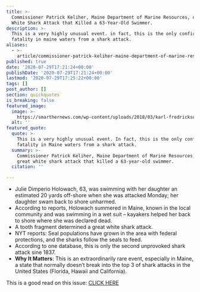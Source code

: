 ```yaml
---
title: >-
  Commissioner Patrick Keliher, Maine Department of Marine Resources, on a Great
  White Shark Attack that Killed a 63-Year-Old Swimmer.
description: >-
  This is a very highly unusual event. in fact, this is the only confirmed
  fatality in maine waters from a shark attack.
aliases:
  - >-
    article/commissioner-patrick-keliher-maine-department-of-marine-resources-on-a-great-white-shark-attack-that-killed-a-63-year-old-swimmer-tuesday/
published: true
date: '2020-07-29T17:21:24+00:00'
publishDate: '2020-07-29T17:21:24+00:00'
lastmod: '2020-07-29T17:25:22+00:00'
tags: []
post_author: []
section: quickquotes
is_breaking: false
featured_image:
  image: >-
    https://smarthernews.com/wp-content/uploads/2018/03/karl-fredrickson-222730-unsplash-e1596043460449-scaled.jpg
  alt: ''
featured_quote:
  quote: >-
    This is a very highly unusual event. In fact, this is the only confirmed
    fatality in Maine waters from a shark attack.
  summary: >-
    Commissioner Patrick Keliher, Maine Department of Marine Resources, on a
    great white shark attack that killed a 63-year-old swimmer.
  citation: ''

---
```

*   Julie Dimperio Holowach, 63, was swimming with her daughter an estimated 20 yards off-shore when she was attacked Monday; her daughter swam back to shore unharmed.
*   According to reports, Holowach summered in Maine, known in the local community and was swimming in a wet suit – kayakers helped her back to shore where she was declared dead.
*   A tooth fragment determined a great white shark attack.
*   NYT reports: Seal populations have grown in the area with federal protections, and the sharks follow the seals to feed.
*   According to one database, this is only the second unprovoked shark attack sine 1837.
*   **Why It Matters**: This is an extraordinarily rare event, especially in Maine, a state that normally doesn’t break into the top 3 of shark attacks in the United States (Florida, Hawaii and California).

This is a good read on this issue: [CLICK HERE](https://www.nytimes.com/2020/07/28/us/shark-attack-harpswell-maine.html?action=click&algo=top_conversion&block=trending_recirc&fellback=false&imp_id=769835513&impression_id=f3780cf0-d188-11ea-a73b-fd5ad7f037ee&index=0&pgtype=Article&region=footer&req_id=45119106&surface=most-popular)